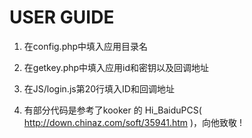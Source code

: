 # USER GUIDE 
1. 在config.php中填入应用目录名
2. 在getkey.php中填入应用id和密钥以及回调地址
3. 在JS/login.js第20行填入ID和回调地址

5. 有部分代码是参考了kooker 的 Hi_BaiduPCS( http://down.chinaz.com/soft/35941.htm  )，向他致敬 !
